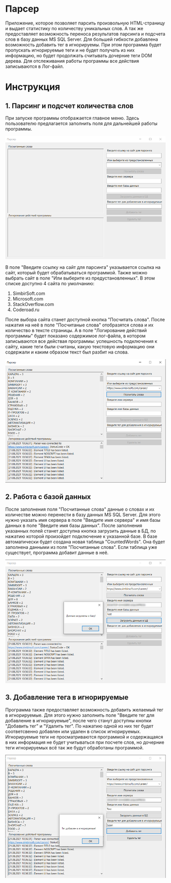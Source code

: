 <h1>Парсер</h1>
  Приложение, которое позволяет парсить произвольную HTML-страницу и выдает статистику по количеству уникальных слов. 
А так же предоставляет возможность переноса результатов парсинга и подсчета слов в базу данных MS SQL Server. Для большей гибкости добавлена возможность добавить
тег в игнорируемы. При этом программа будет пропускать игнорируемые теги и не будет получать из них информацию, но будет продолжать считывать
дочерние теги DOM дерева. Для отслеживания работы программы все действия записываются в Лог-файл.

<h1>Инструкция</h1>
<h2>1. Парсинг и подсчет количества слов</h2>

  При запуске программы отображается главное меню. Здесь пользователю предлагается заполнить поля для дальнейшей работы программы.

![alt text](ParserScreenshots/MainMenu.png "Главное меню")

  В поле "Введите ссылку на сайт для парсинга" указывается ссылка на сайт, который будет обрабатываться программой. Также можно выбрать сайт в поле "Или выберите из предустановленных". В этом списке доступно 4 сайта по умолчанию: 
  
1. SimbirSoft.com
2. Microsoft.com
3. StackOverflow.com
4. Coderoad.ru

  После выбора сайта станет доступной кнопка "Посчитать слова". После нажатия на неё в поле "Посчитаные слова" отобразятся слова и их количество в тексте страницы. А в поле "Логирование действий программы" будет показано содержимое лог-файла, в котором записываются все действая программы: успешность подключения к сайту, какие теги были считаны, какую текстовую информацию они содержали и каким образом текст был разбит на слова.
  
  ![alt text](ParserScreenshots/AfterParsing.png "Посчитанные слова")

<h2>2. Работа с базой данных</h2>
  
  После заполнения поля "Посчитанные слова" данные о словах и их количестве можно перенести в базу данных MS SQL Server. Для этого нужно указать имя сервера в поле "Введите имя сервера" и имя базы данных в поле "Введите имя базы данных". После заполнения указанных полей станет доступна кнопка загрузить данные в БД, по нажатию которой произойдет подключение к указанной базе. В базе автоматически будет создана новая таблица "CountedWords". Она будет заполнена данными из поля "Посчитанные слова". Если таблица уже существует, программа добавит данные в неё.
  
  ![alt text](ParserScreenshots/DBLoad.png "Работа с бд")
  
  <h2>3. Добавление тега в игнорируемые</h2>
  
  Программа также предоставляет возможность добавить желаемый тег в игнорируемые. Для этого нужно заполнить поле "Введите тег для добавление в игнорируемые", после чего станут доступны кнопки "Добавить тег" и "Удалить тег". По нажатию одной из них тег будет соответсвенно добавлен или удален в список игнорируемых. Игнорируемые теги не просматриваются программой и содержащаяся в них информация не будет учитываться при посчете слов, но дочерние теги игнорируемых всё так же будут обработаны программой.
  
  ![alt text](ParserScreenshots/AddTag.png "Добавление тега в игнорируемые")
